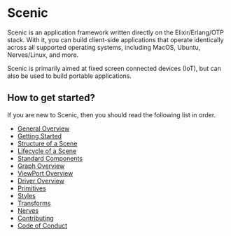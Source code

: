 # Scenic

Scenic is an application framework written directly on the Elixir/Erlang/OTP
stack. With it, you can build client-side applications that operate identically
across all supported operating systems, including MacOS, Ubuntu, Nerves/Linux,
and more.

Scenic is primarily aimed at fixed screen connected devices (IoT), but can also
be used to build portable applications.

## How to get started?

If you are new to Scenic, then you should read the following list in order.

* [General Overview](overview_general.html)
* [Getting Started](getting_started.html)
* [Structure of a Scene](scene_structure.html)
* [Lifecycle of a Scene](scene_lifecycle.html)
* [Standard Components](Scenic.Components.html)
* [Graph Overview](overview_graph.html)
* [ViewPort Overview](overview_viewport.html)
* [Driver Overview](overview_driver)
* [Primitives](Scenic.Primitives.html)
* [Styles](styles_overview.html)
* [Transforms](transforms_overview.html)
* [Nerves](getting_started_nerves.html)
* [Contributing](contributing.html)
* [Code of Conduct](code_of_conduct.html.html)
